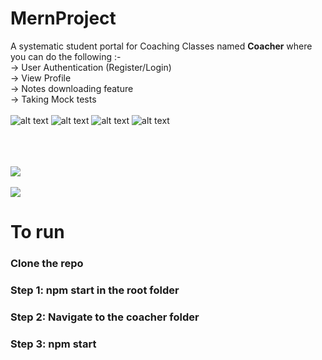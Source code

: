 # MernProject

A systematic student portal for Coaching Classes named <b>Coacher</b> where you can do the following :-
<br>-> User Authentication (Register/Login)
<br>-> View Profile
<br>-> Notes downloading feature
<br>-> Taking Mock tests 
<br><br>
![ alt text ](https://img.shields.io/badge/Made%20with-ReactJS-E34F26?style=for-the-badge&logo=React)
![ alt text ](https://img.shields.io/badge/Made%20with-Express-430098?style=for-the-badge&logo=Express)
![ alt text ](https://img.shields.io/badge/Made%20with-NodeJS-1177AA?style=for-the-badge&logo=Node)
![ alt text ](https://img.shields.io/badge/Made%20with-MongoDB-1273A3?style=for-the-badge&logo=MongoDB)
<br><br><br><br>

<img src="https://user-images.githubusercontent.com/59622008/147533208-53ced88d-a80b-4fad-9433-647e7ab9d48e.jpeg" align="center">
<br><br>
<img src="https://user-images.githubusercontent.com/59622008/147533349-1817f3df-b309-4c69-9308-7312cc5d7ca8.jpeg" align="center">

# To run

### Clone the repo
### Step 1: npm start in the root folder
### Step 2: Navigate to the coacher folder
### Step 3: npm start


